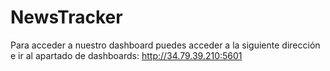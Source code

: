 # NewsTracker

Para acceder a nuestro dashboard puedes acceder a la siguiente dirección e ir al apartado de dashboards:
http://34.79.39.210:5601
